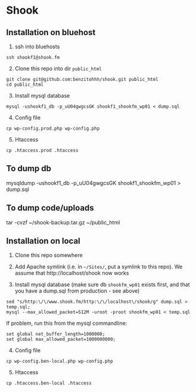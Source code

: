 # Shook


## Installation on bluehost

1) ssh into bluehosts
```
ssh shookf1@shook.fm
```

2) Clone this repo into dir `public_html`
```
git clone git@github.com:benzitohhh/shook.git public_html
cd public_html
```

3) Install mysql database
```
mysql -ushookf1_db -p_uU04gwgcsGK shookf1_shookfm_wp01 < dump.sql
```

4) Config file
```
cp wp-config.prod.php wp-config.php
```

5) Htaccess
```
cp .htaccess.prod .htaccess
```

## To dump db
mysqldump -ushookf1_db -p_uU04gwgcsGK shookf1_shookfm_wp01 > dump.sql

## To dump code/uploads
tar -cvzf ~/shook-backup.tar.gz ~/public_html


## Installation on local

1) Clone this repo somewhere

2) Add Apache symlink (i.e. in `~/Sites/`, put a symlink to this repo). We assume that
http://localhost/shook now works

3) Install mysql database (make sure db `shookfm_wp01` exists first, and that you have a dump.sql from production - see above)
```
sed "s/http:\/\/www.shook.fm/http:\/\/localhost\/shook/g" dump.sql > temp.sql;
mysql --max_allowed_packet=512M -uroot -proot shookfm_wp01 < temp.sql
```
If problem, run this from the mysql commandline:
```
set global net_buffer_length=1000000; 
set global max_allowed_packet=1000000000;
```

4) Config file
```
cp wp-config.ben-local.php wp-config.php
```

5) Htaccess
```
cp .htaccess.ben-local .htaccess
```








